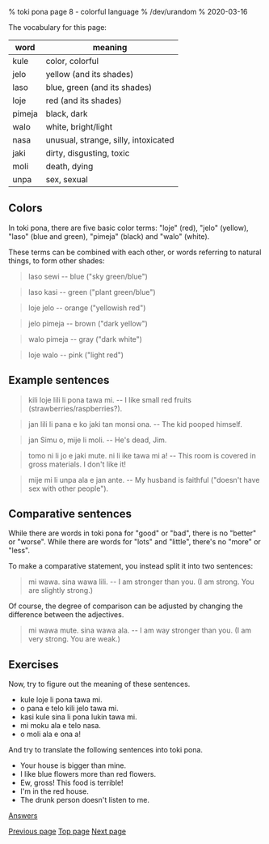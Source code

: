 % toki pona page 8 - colorful language
% /dev/urandom
% 2020-03-16

The vocabulary for this page:

| word  | meaning                          |
|-------|----------------------------------|
| kule  | color, colorful                  |
| jelo  | yellow (and its shades)          |
| laso  | blue, green (and its shades)     |
| loje  | red (and its shades)             |
| pimeja| black, dark                      |
| walo  | white, bright/light              |
| nasa  | unusual, strange, silly, intoxicated   |
| jaki  | dirty, disgusting, toxic         |
| moli  | death, dying                     |
| unpa  | sex, sexual		           |

## Colors

In toki pona, there are five basic color terms: "loje" (red), "jelo" (yellow),
"laso" (blue and green), "pimeja" (black) and "walo" (white).

These terms can be combined with each other, or words referring to natural
things, to form other shades:

> laso sewi -- blue ("sky green/blue")

> laso kasi -- green ("plant green/blue")

> loje jelo -- orange ("yellowish red")

> jelo pimeja -- brown ("dark yellow")

> walo pimeja -- gray ("dark white")

> loje walo -- pink ("light red")

## Example sentences

> kili loje lili li pona tawa mi. -- I like small red fruits (strawberries/raspberries?).

> jan lili li pana e ko jaki tan monsi ona. -- The kid pooped himself.

> jan Simu o, mije li moli. -- He's dead, Jim.

> tomo ni li jo e jaki mute. ni li ike tawa mi a! -- This room is covered in
> gross materials. I don't like it!

> mije mi li unpa ala e jan ante. -- My husband is faithful ("doesn't have sex with other people").

## Comparative sentences

While there are words in toki pona for "good" or "bad", there is no "better" or
"worse". While there are words for "lots" and "little", there's no "more" or
"less".

To make a comparative statement, you instead split it into two sentences:

> mi wawa. sina wawa lili. -- I am stronger than you. (I am strong.
> You are slightly strong.)

Of course, the degree of comparison can be adjusted by changing the difference
between the adjectives.

> mi wawa mute. sina wawa ala. -- I am way stronger than you. (I am very strong.
> You are weak.)

## Exercises

Now, try to figure out the meaning of these sentences.

* kule loje li pona tawa mi.
* o pana e telo kili jelo tawa mi. 
* kasi kule sina li pona lukin tawa mi.
* mi moku ala e telo nasa.
* o moli ala e ona a!

And try to translate the following sentences into toki pona.

* Your house is bigger than mine.
* I like blue flowers more than red flowers.
* Ew, gross! This food is terrible!
* I'm in the red house.
* The drunk person doesn't listen to me.

[Answers](answers.html#p8)

[Previous page](7.html) [Top page](index.html) [Next page](9.html)

